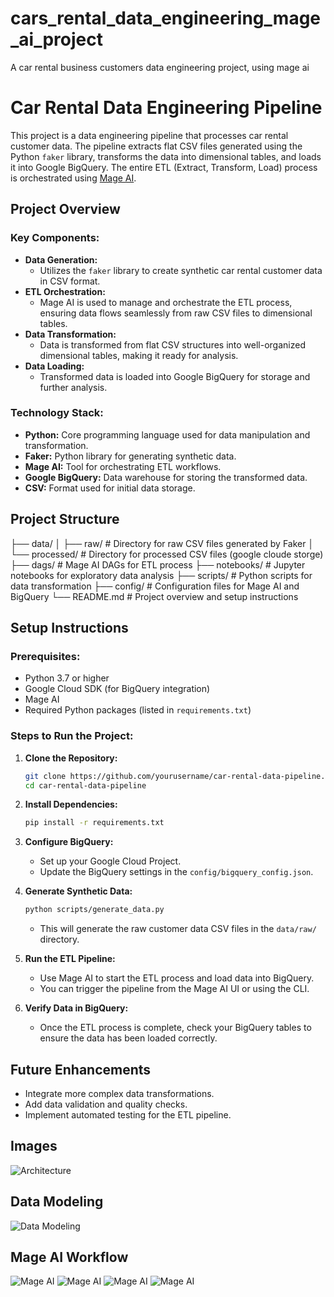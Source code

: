 # cars_rental_data_engineering_mage_ai_project
A car rental business customers data engineering project, using mage ai 

# Car Rental Data Engineering Pipeline

This project is a data engineering pipeline that processes car rental customer data. The pipeline extracts flat CSV files generated using the Python `faker` library, transforms the data into dimensional tables, and loads it into Google BigQuery. The entire ETL (Extract, Transform, Load) process is orchestrated using [Mage AI](https://www.mage.ai/).

## Project Overview

### Key Components:
- **Data Generation:** 
  - Utilizes the `faker` library to create synthetic car rental customer data in CSV format.
- **ETL Orchestration:**
  - Mage AI is used to manage and orchestrate the ETL process, ensuring data flows seamlessly from raw CSV files to dimensional tables.
- **Data Transformation:**
  - Data is transformed from flat CSV structures into well-organized dimensional tables, making it ready for analysis.
- **Data Loading:**
  - Transformed data is loaded into Google BigQuery for storage and further analysis.

### Technology Stack:
- **Python:** Core programming language used for data manipulation and transformation.
- **Faker:** Python library for generating synthetic data.
- **Mage AI:** Tool for orchestrating ETL workflows.
- **Google BigQuery:** Data warehouse for storing the transformed data.
- **CSV:** Format used for initial data storage.

## Project Structure

├── data/
│ ├── raw/ # Directory for raw CSV files generated by Faker
│ └── processed/ # Directory for processed CSV files (google cloude storge)
├── dags/ # Mage AI DAGs for ETL process
├── notebooks/ # Jupyter notebooks for exploratory data analysis
├── scripts/ # Python scripts for data transformation
├── config/ # Configuration files for Mage AI and BigQuery
└── README.md # Project overview and setup instructions



## Setup Instructions

### Prerequisites:
- Python 3.7 or higher
- Google Cloud SDK (for BigQuery integration)
- Mage AI
- Required Python packages (listed in `requirements.txt`)

### Steps to Run the Project:

1. **Clone the Repository:**
    ```bash
    git clone https://github.com/yourusername/car-rental-data-pipeline.git
    cd car-rental-data-pipeline
    ```

2. **Install Dependencies:**
    ```bash
    pip install -r requirements.txt
    ```

3. **Configure BigQuery:**
    - Set up your Google Cloud Project.
    - Update the BigQuery settings in the `config/bigquery_config.json`.

4. **Generate Synthetic Data:**
    ```bash
    python scripts/generate_data.py
    ```
    - This will generate the raw customer data CSV files in the `data/raw/` directory.

5. **Run the ETL Pipeline:**
    - Use Mage AI to start the ETL process and load data into BigQuery.
    - You can trigger the pipeline from the Mage AI UI or using the CLI.

6. **Verify Data in BigQuery:**
    - Once the ETL process is complete, check your BigQuery tables to ensure the data has been loaded correctly.

## Future Enhancements

- Integrate more complex data transformations.
- Add data validation and quality checks.
- Implement automated testing for the ETL pipeline.

## Images

![Architecture]("C:\Users\ABAIS\OneDrive\Desktop\STEM\cars_rental_data_engineering_mage_project\Architecture.png.png")

## Data Modeling

![Data Modeling]("C:\Users\ABAIS\OneDrive\Desktop\STEM\cars_rental_data_engineering_mage_project\Data_Modeling.png")

## Mage AI Workflow

![Mage AI]("C:\Users\ABAIS\OneDrive\Desktop\STEM\Data_Eng_projects\export.png")
![Mage AI]("C:\Users\ABAIS\OneDrive\Desktop\STEM\Data_Eng_projects\load.png")
![Mage AI]("C:\Users\ABAIS\OneDrive\Desktop\STEM\Data_Eng_projects\transform.png")
![Mage AI]("C:\Users\ABAIS\OneDrive\Desktop\STEM\Data_Eng_projects\mage_dag.png")



